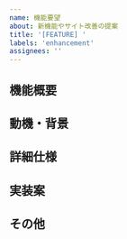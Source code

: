 ```yaml
---
name: 機能要望
about: 新機能やサイト改善の提案
title: '[FEATURE] '
labels: 'enhancement'
assignees: ''
---
```


## 機能概要
<!-- 追加したい機能について簡潔に説明してください -->

## 動機・背景
<!-- なぜこの機能が必要なのか、どのような問題を解決するのかを説明してください -->

## 詳細仕様
<!-- 機能の詳細な仕様や動作について説明してください -->

## 実装案
<!-- 可能であれば、実装方法のアイデアを記載してください -->

## その他
<!-- 追加情報や参考資料があれば記載してください -->